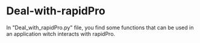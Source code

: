 Deal-with-rapidPro
==================
In "Deal_with_rapidPro.py" file, you find some functions that can be used in an application witch interacts with rapidPro.
